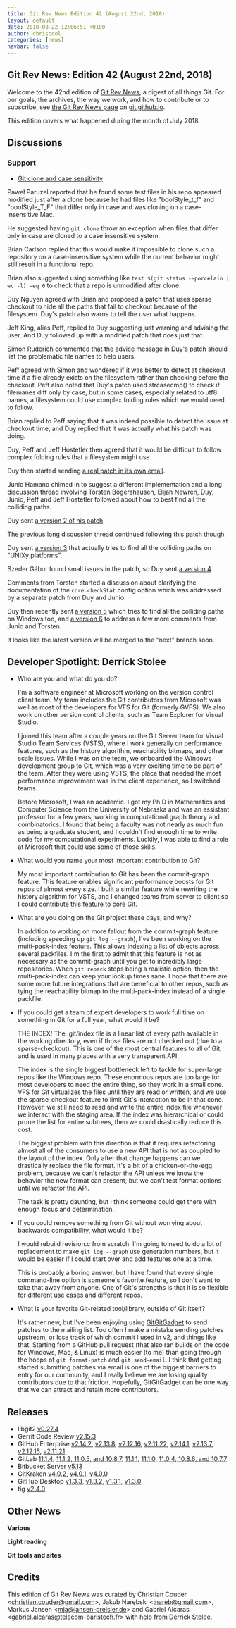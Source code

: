 ```yaml
---
title: Git Rev News Edition 42 (August 22nd, 2018)
layout: default
date: 2018-08-22 12:06:51 +0100
author: chriscool
categories: [news]
navbar: false
---
```


## Git Rev News: Edition 42 (August 22nd, 2018)

Welcome to the 42nd edition of [Git Rev News](https://git.github.io/rev_news/rev_news/),
a digest of all things Git. For our goals, the archives, the way we work, and how to contribute or to
subscribe, see [the Git Rev News page](https://git.github.io/rev_news/rev_news/) on [git.github.io](http://git.github.io).

This edition covers what happened during the month of July 2018.

## Discussions

<!---
### General
-->

<!---
### Reviews
-->

### Support

* [Git clone and case sensitivity](https://public-inbox.org/git/24A09B73-B4D4-4C22-BC1B-41B22CB59FE6@gmail.com/)

Paweł Paruzel reported that he found some test files in his repo
appeared modified just after a clone because he had files like
"boolStyle_t_f" and "boolStyle_T_F" that differ only in case and was
cloning on a case-insensitive Mac.

He suggested having `git clone` throw an exception when files that
differ only in case are cloned to a case insensitive system.

Brian Carlson replied that this would make it impossible to clone such
a repository on a case-insensitive system while the current behavior
might still result in a functional repo.

Brian also suggested using something like `test $(git status --porcelain | wc -l) -eq 0`
to check that a repo is unmodified after clone.

Duy Nguyen agreed with Brian and proposed a patch that uses sparse
checkout to hide all the paths that fail to checkout because of the
filesystem. Duy's patch also warns to tell the user what happens.

Jeff King, alias Peff, replied to Duy suggesting just warning and
advising the user. And Duy followed up with a modified patch that does
just that.

Simon Ruderich commented that the advice message in Duy's patch should
list the problematic file names to help users.

Peff agreed with Simon and wondered if it was better to detect at
checkout time if a file already exists on the filesystem rather than
checking before the checkout. Peff also noted that Duy's patch used
strcasecmp() to check if filemanes diff only by case, but in some
cases, especially related to utf8 names, a filesystem could use
complex folding rules which we would need to follow.

Brian replied to Peff saying that it was indeed possible to detect the
issue at checkout time, and Duy replied that it was actually what his
patch was doing.

Duy, Peff and Jeff Hostetler then agreed that it would be difficult to
follow complex folding rules that a filesystem might use.

Duy then started sending [a real patch in its own email](https://public-inbox.org/git/20180730152756.15012-1-pclouds@gmail.com/).

Junio Hamano chimed in to suggest a different implementation and a
long discussion thread involving Torsten Bögershausen, Elijah Newren,
Duy, Junio, Peff and Jeff Hostetler followed about how to best find
all the colliding paths.

Duy sent [a version 2 of his patch](https://public-inbox.org/git/20180807190110.16216-1-pclouds@gmail.com/).

The previous long discussion thread continued following this patch though.

Duy sent [a version 3](https://public-inbox.org/git/20180810153608.30051-1-pclouds@gmail.com/)
that actually tries to find all the colliding paths on "UNIXy platforms".

Szeder Gábor found small issues in the patch, so Duy
sent [a version 4](https://public-inbox.org/git/20180812090714.19060-1-pclouds@gmail.com/).

Comments from Torsten started a discussion about clarifying the
documentation of the `core.checkStat` config option which was
addressed by a separate patch from Duy and Junio.

Duy then recently sent [a version 5](https://public-inbox.org/git/20180817161645.28249-1-pclouds@gmail.com/)
which tries to find all the colliding paths on Windows too,
and [a version 6](https://public-inbox.org/git/20180817180039.GA31789@duynguyen.home/)
to address a few more comments from Junio and Torsten.

It looks like the latest version will be merged to the "next" branch soon.


## Developer Spotlight: Derrick Stolee

* Who are you and what do you do?

  I'm a software engineer at Microsoft working on the version control
  client team. My team includes the Git contributors from Microsoft
  was well as most of the developers for VFS for Git (formerly
  GVFS). We also work on other version control clients, such as Team
  Explorer for Visual Studio.

  I joined this team after a couple years on the Git Server team for
  Visual Studio Team Services (VSTS), where I work generally on
  performance features, such as the history algorithm, reachability
  bitmaps, and other scale issues. While I was on the team, we
  onboarded the Windows development group to Git, which was a very
  exciting time to be part of the team. After they were using VSTS,
  the place that needed the most performance improvement was in the
  client experience, so I switched teams.

  Before Microsoft, I was an academic. I got my Ph.D in Mathematics
  and Computer Science from the University of Nebraska and was an
  assistant professor for a few years, working in computational graph
  theory and combinatorics. I found that being a faculty was not
  nearly as much fun as being a graduate student, and I couldn't find
  enough time to write code for my computational experiments. Luckily,
  I was able to find a role at Microsoft that could use some of those
  skills.

* What would you name your most important contribution to Git?

  My most important contribution to Git has been the commit-graph
  feature. This feature enables significant performance boosts for Git
  repos of almost every size. I built a similar feature while
  rewriting the history algorithm for VSTS, and I changed teams from
  server to client so I could contribute this feature to core Git.

* What are you doing on the Git project these days, and why?

  In addition to working on more fallout from the commit-graph feature
  (including speeding up `git log --graph`), I've been working on the
  multi-pack-index feature. This allows indexing a list of objects
  across several packfiles. I'm the first to admit that this feature
  is not as necessary as the commit-graph until you get to incredibly
  large repositories. When `git repack` stops being a realistic
  option, then the multi-pack-index can keep your lookup times sane. I
  hope that there are some more future integrations that are
  beneficial to other repos, such as tying the reachability bitmap to
  the multi-pack-index instead of a single packfile.

* If you could get a team of expert developers to work full time on
  something in Git for a full year, what would it be?

  THE INDEX! The .git/index file is a linear list of every path
  available in the working directory, even if those files are not
  checked out (due to a sparse-checkout). This is one of the most
  central features to all of Git, and is used in many places with a
  very transparent API.

  The index is the single biggest bottleneck left to tackle for
  super-large repos like the Windows repo. These enormous repos are
  too large for most developers to need the entire thing, so they work
  in a small cone. VFS for Git virtualizes the files until they are
  read or written, and we use the sparse-checkout feature to limit
  Git's interaction to be in that cone. However, we still need to read
  and write the entire index file whenever we interact with the
  staging area. If the index was hierarchical or could prune the list
  for entire subtrees, then we could drastically reduce this cost.

  The biggest problem with this direction is that it requires
  refactoring almost all of the consumers to use a new API that is not
  as coupled to the layout of the index. Only after that change
  happens can we drastically replace the file format. It's a bit of a
  chicken-or-the-egg problem, because we can't refactor the API unless
  we know the behavior the new format can present, but we can't test
  format options until we refactor the API.

  The task is pretty daunting, but I think someone could get there
  with enough focus and determination.

* If you could remove something from Git without worrying about
  backwards compatibility, what would it be?

  I would rebuild revision.c from scratch. I'm going to need to do a
  lot of replacement to make `git log --graph` use generation numbers,
  but it would be easier if I could start over and add features one at
  a time.

  This is probably a boring answer, but I have found that every single
  command-line option is someone's favorite feature, so I don't want
  to take that away from anyone. One of Git's strengths is that it is
  so flexible for different use cases and different repos.

* What is your favorite Git-related tool/library, outside of Git itself?

  It's rather new, but I've been enjoying using [GitGitGadget](https://github.com/gitgitgadget/gitgitgadget)
  to send patches to the mailing list. Too often I make a mistake
  sending patches upstream, or lose track of which commit I used in
  v2, and things like that. Starting from a GitHub pull request (that
  also ran builds on the code for Windows, Mac, & Linux) is much
  easier (to me) than going through the hoops of `git format-patch`
  and `git send-email`. I think that getting started submitting
  patches via email is one of the biggest barriers to entry for our
  community, and I really believe we are losing quality contributors
  due to that friction. Hopefully, GitGitGadget can be one way that we
  can attract and retain more contributors.


## Releases

+ libgit2 [v0.27.4](https://github.com/libgit2/libgit2/releases/tag/v0.27.4)
+ Gerrit Code Review [v2.15.3](https://www.gerritcodereview.com/releases/2.15.md)
+ GitHub Enterprise [v2.14.2](https://enterprise.github.com/releases/2.14.2),
[v2.13.8](https://enterprise.github.com/releases/2.13.8),
[v2.12.16](https://enterprise.github.com/releases/2.12.16),
[v2.11.22](https://enterprise.github.com/releases/2.11.22),
[v2.14.1](https://enterprise.github.com/releases/2.14.1),
[v2.13.7](https://enterprise.github.com/releases/2.13.7),
[v2.12.15](https://enterprise.github.com/releases/2.12.15),
[v2.11.21](https://enterprise.github.com/releases/2.11.21)
+ GitLab [11.1.4](https://about.gitlab.com/2018/07/31/gitlab-11-1-4-released/),
[11.1.2, 11.0.5, and 10.8.7](https://about.gitlab.com/2018/07/26/security-release-gitlab-11-dot-1-dot-2-released/),
[11.1.1](https://about.gitlab.com/2018/07/24/gitlab-11-1-1-released/),
[11.1.0](https://about.gitlab.com/2018/07/22/gitlab-11-1-released/),
[11.0.4, 10.8.6, and 10.7.7](https://about.gitlab.com/2018/07/17/critical-security-release-gitlab-11-dot-0-dot-4-released/)
+ Bitbucket Server [v5.13](https://confluence.atlassian.com/bitbucketserver/bitbucket-server-release-notes-872139866.html)
+ GitKraken [v4.0.2](https://support.gitkraken.com/release-notes/current),
[v4.0.1](https://support.gitkraken.com/release-notes/current),
[v4.0.0](https://support.gitkraken.com/release-notes/current)
+ GitHub Desktop [v1.3.3](https://desktop.github.com/release-notes/),
[v1.3.2](https://desktop.github.com/release-notes/),
[v1.3.1](https://desktop.github.com/release-notes/),
[v1.3.0](https://desktop.github.com/release-notes/)
+ tig [v2.4.0](https://public-inbox.org/git/CAFuPQ1LtE2OgsfUOff=a_RDA0Q7B7Xk91kyAEWMnG2EW0TNRuw@mail.gmail.com/)

## Other News

__Various__


__Light reading__


__Git tools and sites__


## Credits

This edition of Git Rev News was curated by
Christian Couder &lt;<christian.couder@gmail.com>&gt;,
Jakub Narębski &lt;<jnareb@gmail.com>&gt;,
Markus Jansen &lt;<mja@jansen-preisler.de>&gt; and
Gabriel Alcaras &lt;<gabriel.alcaras@telecom-paristech.fr>&gt;
with help from Derrick Stolee.
